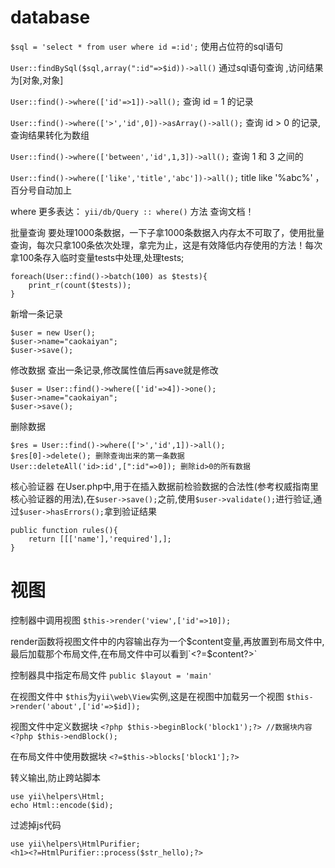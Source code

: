 # database

`$sql = 'select * from user where id =:id';` 使用占位符的sql语句

`User::findBySql($sql,array(":id"=>$id))->all()` 通过sql语句查询 ,访问结果为[对象,对象]

`User::find()->where(['id'=>1])->all();` 查询 id = 1 的记录

`User::find()->where(['>','id',0])->asArray()->all();` 查询 id > 0 的记录,查询结果转化为数组

`User::find()->where(['between','id',1,3])->all();` 查询 1 和 3 之间的

`User::find()->where(['like','title','abc'])->all();` title  like  '%abc%' ，百分号自动加上

where 更多表达： `yii/db/Query :: where()` 方法 查询文档！


批量查询
要处理1000条数据，一下子拿1000条数据入内存太不可取了，使用批量查询，每次只拿100条依次处理，拿完为止，这是有效降低内存使用的方法！每次拿100条存入临时变量tests中处理,处理tests;
```
foreach(User::find()->batch(100) as $tests){
    print_r(count($tests));
}
```

新增一条记录
```
$user = new User();
$user->name="caokaiyan";
$user->save();
```
修改数据
查出一条记录,修改属性值后再save就是修改
```
$user = User::find()->where(['id'=>4])->one();
$user->name="caokaiyan";
$user->save();
```
删除数据
```
$res = User::find()->where(['>','id',1])->all();
$res[0]->delete(); 删除查询出来的第一条数据
User::deleteAll('id>:id',[":id"=>0]); 删除id>0的所有数据
```
核心验证器
在User.php中,用于在插入数据前检验数据的合法性(参考权威指南里核心验证器的用法),在`$user->save();`之前,使用`$user->validate();`进行验证,通过`$user->hasErrors();`拿到验证结果
```
public function rules(){
    return [[['name'],'required'],];
}
```

# 视图
控制器中调用视图
`$this->render('view',['id'=>10]);`

render函数将视图文件中的内容输出存为一个$content变量,再放置到布局文件中,最后加载那个布局文件,在布局文件中可以看到`<?=$content?>`

控制器具中指定布局文件
`public $layout = 'main'`

在视图文件中
`$this`为`yii\web\View`实例,这是在视图中加载另一个视图
`$this->render('about',['id'=>$id]);`

视图文件中定义数据块
`<?php $this->beginBlock('block1');?> //数据块内容 <?php $this->endBlock();`

在布局文件中使用数据块
`<?=$this->blocks['block1'];?>`


转义输出,防止跨站脚本
```
use yii\helpers\Html;
echo Html::encode($id);
```

过滤掉js代码
```
use yii\helpers\HtmlPurifier;
<h1><?=HtmlPurifier::process($str_hello);?>
```
